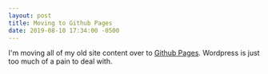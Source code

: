 ```yaml
---
layout: post
title: Moving to Github Pages
date: 2019-08-10 17:34:00 -0500
---
```


I'm moving all of my old site content over to [Github Pages](https://pages.github.com/). Wordpress is just too much of a pain to deal with.
